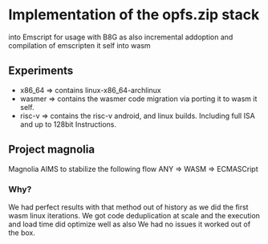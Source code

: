 # Implementation of the opfs.zip stack
into Emscript for usage with B8G as also incremental addoption and compilation of emscripten it self
into wasm 

## Experiments
- x86_64 => contains linux-x86_64-archlinux
- wasmer => contains the wasmer code migration via porting it to wasm it self. 
- risc-v => contains the risc-v android, and linux builds. Including full ISA and up to 128bit Instructions.

## Project magnolia
Magnolia AIMS to stabilize the following flow ANY => WASM => ECMASCript

### Why?
We had perfect results with that method out of history as we did the first wasm linux iterations. 
We got code deduplication at scale and the execution and load time did optimize well as also 
We had no issues it worked out of the box.
